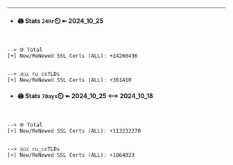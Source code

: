 

---
- #### 🖨️ **Stats** `24Hr`⏲️ ➼ 2024_10_25
```console


--> 🌐 Total
[+] New/ReNewed SSL Certs (ALL): +24260436


--> 🇷🇺 ru_ccTLDs
[+] New/ReNewed SSL Certs (ALL): +361410

```

- #### 🖨️ **Stats** `7Days`⏲️ ➼ 2024_10_25 <--> 2024_10_18
```console


--> 🌐 Total
[+] New/ReNewed SSL Certs (ALL): +113232270


--> 🇷🇺 ru_ccTLDs
[+] New/ReNewed SSL Certs (ALL): +1864023

```

